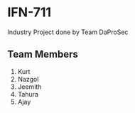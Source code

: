 # IFN-711
Industry Project done by Team DaProSec

## Team Members
1) Kurt
2) Nazgol
3) Jeemith
4) Tahura
5) Ajay

